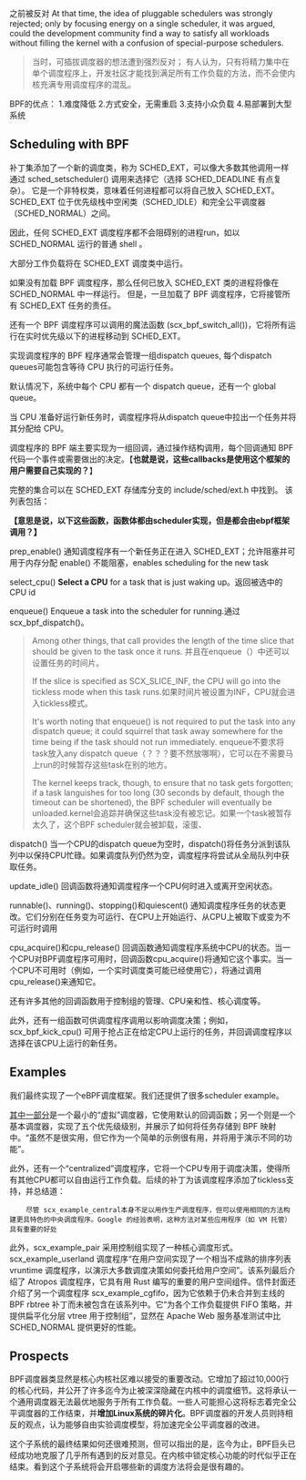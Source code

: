 之前被反对
 At that time, the idea of pluggable schedulers was strongly rejected; only by focusing energy on a single scheduler, it was argued, could the development community find a way to satisfy all workloads without filling the kernel with a confusion of special-purpose schedulers.

> 当时，可插拔调度器的想法遭到强烈反对； 有人认为，只有将精力集中在单个调度程序上，开发社区才能找到满足所有工作负载的方法，而不会使内核充满专用调度程序的混乱。



BPF的优点：
1.难度降低
2.方式安全，无需重启
3.支持小众负载
4.易部署到大型系统



## Scheduling with BPF

补丁集添加了一个新的调度类，称为 SCHED_EXT，可以像大多数其他调用一样通过 sched_setscheduler() 调用来选择它（选择 SCHED_DEADLINE 有点复杂）。 它是一个非特权类，意味着任何进程都可以将自己放入 SCHED_EXT。 SCHED_EXT 位于优先级栈中空闲类（SCHED_IDLE）和完全公平调度器（SCHED_NORMAL）之间。 

因此，任何 SCHED_EXT 调度程序都不会阻碍别的进程run，如以 SCHED_NORMAL 运行的普通 shell 。 

大部分工作负载将在 SCHED_EXT 调度类中运行。



如果没有加载 BPF 调度程序，那么任何已放入 SCHED_EXT 类的进程将像在 SCHED_NORMAL 中一样运行。 但是，一旦加载了 BPF 调度程序，它将接管所有 SCHED_EXT 任务的责任。 

还有一个 BPF 调度程序可以调用的魔法函数 (scx_bpf_switch_all())，它将所有运行在实时优先级以下的进程移动到 SCHED_EXT。



实现调度程序的 BPF 程序通常会管理一组dispatch queues,  每个dispatch queues可能包含等待 CPU 执行的可运行任务。

默认情况下，系统中每个 CPU 都有一个 dispatch queue，还有一个 global queue。

当 CPU 准备好运行新任务时，调度程序将从dispatch queue中拉出一个任务并将其分配给 CPU。 

调度程序的 BPF 端主要实现为一组回调，通过操作结构调用，每个回调通知 BPF 代码一个事件或需要做出的决定。【**也就是说，这些callbacks是使用这个框架的用户需要自己实现的？**】

 完整的集合可以在 SCHED_EXT 存储库分支的 include/sched/ext.h 中找到。 该列表包括：

**【意思是说，以下这些函数，函数体都由scheduler实现，但是都会由ebpf框架调用？】**

prep_enable()     通知调度程序有一个新任务正在进入 SCHED_EXT；允许阻塞并可用于内存分配
enable()    不能阻塞，enables scheduling for the new task

select_cpu()    **Select a CPU** for a task that is just waking up。返回被选中的CPU id

enqueue()    Enqueue a task into the scheduler for running.通过scx_bpf_dispatch()。

> Among other things, that call provides the length of the time slice that should be given to the task once it runs. 并且在enqueue（）中还可以设置任务的时间片。
>
> If the slice is specified as SCX_SLICE_INF, the CPU will go into the tickless mode when this task runs.如果时间片被设置为INF，CPU就会进入tickless模式。
>
> It's worth noting that enqueue() is not required to put the task into any dispatch queue; it could squirrel that task away somewhere for the time being if the task should not run immediately. enqueue不要求将task放入any dispatch queue（？？？要不然放哪啊），它可以在不需要马上run的时候暂存这些task在别的地方。
>
> The kernel keeps track, though, to ensure that no task gets forgotten; if a task languishes for too long (30 seconds by default, though the timeout can be shortened), the BPF scheduler will eventually be unloaded.kernel会追踪并确保这些task没有被忘记。如果一个task被暂存太久了，这个BPF scheduler就会被卸载，滚蛋、

dispatch()    当一个CPU的dispatch queue为空时，dispatch()将任务分派到该队列中以保持CPU忙碌。如果调度队列仍然为空，调度程序将尝试从全局队列中获取任务。

update_idle()    回调函数将通知调度程序一个CPU何时进入或离开空闲状态。

runnable()、running()、stopping()和quiescent()    通知调度程序任务的状态更改。它们分别在任务变为可运行、在CPU上开始运行、从CPU上被取下或变为不可运行时调用

cpu_acquire()和cpu_release()      回调函数通知调度程序系统中CPU的状态。当一个CPU对BPF调度程序可用时，回调函数cpu_acquire()将通知它这个事实。当一个CPU不可用时（例如，一个实时调度类可能已经使用它），将通过调用cpu_release()来通知它。

还有许多其他的回调函数用于控制组的管理、CPU亲和性、核心调度等。

此外，还有一组函数可供调度程序调用以影响调度决策；例如，scx_bpf_kick_cpu() 可用于抢占正在给定CPU上运行的任务，并回调调度程序以选择在该CPU上运行的新任务。



## Examples

我们最终实现了一个eBPF调度框架。我们还提供了很多scheduler example。

[其中一部分](https://lwn.net/ml/linux-kernel/20230128001639.3510083-15-tj@kernel.org/)是一个最小的“虚拟”调度器，它使用默认的回调函数；另一个则是一个基本调度器，实现了五个优先级级别，并展示了如何将任务存储到 BPF 映射中。“虽然不是很实用，但它作为一个简单的示例很有用，并将用于演示不同的功能”。

此外，还有一个“centralized”调度程序，它将一个CPU专用于调度决策，使得所有其他CPU都可以自由运行工作负载。后续的补丁为该调度程序添加了tickless支持，并总结道：

        尽管 scx_example_central本身不足以用作生产调度程序，但可以使用相同的方法构建更具特色的中央调度程序。Google 的经验表明，这种方法对某些应用程序（如 VM 托管）具有重要的好处

此外，scx_example_pair 采用控制组实现了一种核心调度形式。scx_example_userland 调度程序“在用户空间实现了一个相当不成熟的排序列表 vruntime 调度程序，以演示大多数调度决策如何委托给用户空间”。该系列最后介绍了 Atropos 调度程序，它具有用 Rust 编写的重要的用户空间组件。信件封面还介绍了另一个调度程序 scx_example_cgfifo，因为它依赖于仍未合并到主线的 BPF rbtree 
补丁而未被包含在该系列中。它“为各个工作负载提供 FIFO 策略，并提供扁平化分层 vtree 用于控制组”，显然在 Apache Web 服务基准测试中比 SCHED_NORMAL 提供更好的性能。

## Prospects

BPF调度器类显然是核心内核社区难以接受的重要改动。它增加了超过10,000行的核心代码，并公开了许多迄今为止被深深隐藏在内核中的调度细节。这将承认一个通用调度器无法最优地服务于所有工作负载。一些人可能担心这将标志着完全公平调度器的工作结束，并**增加Linux系统的碎片化**。BPF调度器的开发人员则持相反的观点，认为能够自由实验调度模型，将加速完全公平调度器的改进。

这个子系统的最终结果如何还很难预测，但可以指出的是，迄今为止，BPF巨头已经成功地克服了几乎所有遇到的反对意见。在内核中锁定核心功能的时代似乎正在结束。看到这个子系统将会开启哪些新的调度方法将会是很有趣的。



























